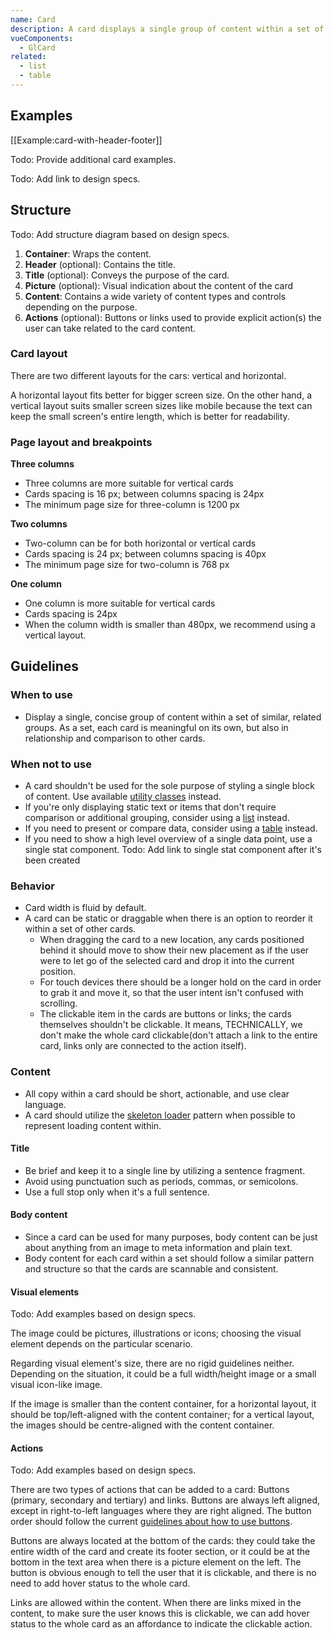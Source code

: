 ```yaml
---
name: Card
description: A card displays a single group of content within a set of similar groups.
vueComponents:
  - GlCard
related:
  - list
  - table
---
```


## Examples

[[Example:card-with-header-footer]]

Todo: Provide additional card examples.

Todo: Add link to design specs.

## Structure


Todo: Add structure diagram based on design specs.

1. **Container**: Wraps the content.
1. **Header** (optional): Contains the title.
1. **Title** (optional): Conveys the purpose of the card.
1. **Picture** (optional): Visual indication about the content of the card
1. **Content**: Contains a wide variety of content types and controls depending on the purpose.
1. **Actions** (optional): Buttons or links used to provide explicit action(s) the user can take related to the card content.

### Card layout


There are two different layouts for the cars: vertical and horizontal.

A horizontal layout fits better for bigger screen size. On the other hand, a vertical layout suits smaller screen sizes like mobile because the text can keep the small screen's entire length, which is better for readability.

### Page layout and breakpoints


**Three columns**

- Three columns are more suitable for vertical cards
- Cards spacing is 16 px; between columns spacing is 24px
- The minimum page size for three-column is 1200 px

**Two columns**

- Two-column can be for both horizontal or vertical cards
- Cards spacing is 24 px; between columns spacing is 40px
- The minimum page size for two-column is 768 px

**One column**

- One column is more suitable for vertical cards
- Cards spacing is 24px
- When the column width is smaller than 480px, we recommend using a vertical layout.

## Guidelines

### When to use

- Display a single, concise group of content within a set of similar, related groups. As a set, each card is meaningful on its own, but also in relationship and comparison to other cards.

### When not to use

- A card shouldn't be used for the sole purpose of styling a single block of content. Use available [utility classes](https://unpkg.com/browse/@gitlab/ui/src/scss/utilities.scss) instead.
- If you're only displaying static text or items that don't require comparison or additional grouping, consider using a [list](/components/list) instead.
- If you need to present or compare data, consider using a [table](/components/table) instead.
- If you need to show a high level overview of a single data point, use a single stat component. Todo: Add link to single stat component after it's been created

### Behavior

- Card width is fluid by default.
- A card can be static or draggable when there is an option to reorder it within a set of other cards.
  - When dragging the card to a new location, any cards positioned behind it should move to show their new placement as if the user were to let go of the selected card and drop it into the current position.
  - For touch devices there should be a longer hold on the card in order to grab it and move it, so that the user intent isn't confused with scrolling.
  - The clickable item in the cards are buttons or links; the cards themselves shouldn't be clickable. It means, TECHNICALLY, we don't make the whole card clickable(don't attach a link to the entire card, links only are connected to the action itself).

### Content

- All copy within a card should be short, actionable, and use clear language.
- A card should utilize the [skeleton loader](/components/skeleton-loader/) pattern when possible to represent loading content within.

#### Title

- Be brief and keep it to a single line by utilizing a sentence fragment.
- Avoid using punctuation such as periods, commas, or semicolons.
- Use a full stop only when it's a full sentence.

#### Body content

- Since a card can be used for many purposes, body content can be just about anything from an image to meta information and plain text.
- Body content for each card within a set should follow a similar pattern and structure so that the cards are scannable and consistent.

#### Visual elements

Todo: Add examples based on design specs.

The image could be pictures, illustrations or icons; choosing the visual element depends on the particular scenario.

Regarding visual element's size, there are no rigid guidelines neither. Depending on the situation, it could be a full width/height image or a small visual icon-like image.

If the image is smaller than the content container, for a horizontal layout, it should be top/left-aligned with the content container; for a vertical layout, the images should be centre-aligned with the content container.


#### Actions

Todo: Add examples based on design specs.

There are two types of actions that can be added to a card: Buttons (primary, secondary and tertiary) and links. Buttons are always left aligned, except in right-to-left languages where they are right aligned. The button order should follow the current [guidelines about how to use buttons](https://design.gitlab.com/components/button).

Buttons are always located at the bottom of the cards: they could take the entire width of the card and create its footer section, or it could be at the bottom in the text area when there is a picture element on the left. The button is obvious enough to tell the user that it is clickable, and there is no need to add hover status to the whole card.

Links are allowed within the content. When there are links mixed in the content, to make sure the user knows this is clickable, we can add hover status to the whole card as an affordance to indicate the clickable action.

